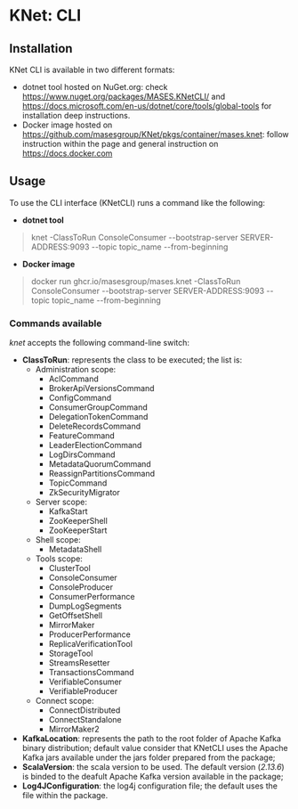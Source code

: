 # KNet: CLI

## Installation

KNet CLI is available in two different formats:

- dotnet tool hosted on NuGet.org: check https://www.nuget.org/packages/MASES.KNetCLI/ and https://docs.microsoft.com/en-us/dotnet/core/tools/global-tools for installation deep instructions.
- Docker image hosted on https://github.com/masesgroup/KNet/pkgs/container/mases.knet: follow instruction within the page and general instruction on https://docs.docker.com

## Usage

To use the CLI interface (KNetCLI) runs a command like the following:

- **dotnet tool**

> knet -ClassToRun ConsoleConsumer --bootstrap-server SERVER-ADDRESS:9093 --topic topic_name --from-beginning

- **Docker image**

> docker run ghcr.io/masesgroup/mases.knet -ClassToRun ConsoleConsumer --bootstrap-server SERVER-ADDRESS:9093 --topic topic_name --from-beginning

### Commands available

_knet_ accepts the following command-line switch:

* **ClassToRun**: represents the class to be executed; the list is:
	* Administration scope:
		* AclCommand
		* BrokerApiVersionsCommand
		* ConfigCommand
		* ConsumerGroupCommand
		* DelegationTokenCommand
		* DeleteRecordsCommand
		* FeatureCommand
		* LeaderElectionCommand
		* LogDirsCommand
		* MetadataQuorumCommand
		* ReassignPartitionsCommand
		* TopicCommand
		* ZkSecurityMigrator
	* Server scope:
		* KafkaStart
		* ZooKeeperShell
		* ZooKeeperStart
	* Shell scope:
		* MetadataShell
	* Tools scope:
		* ClusterTool
		* ConsoleConsumer
		* ConsoleProducer
		* ConsumerPerformance
		* DumpLogSegments
		* GetOffsetShell
		* MirrorMaker
		* ProducerPerformance
		* ReplicaVerificationTool
		* StorageTool
		* StreamsResetter
		* TransactionsCommand
		* VerifiableConsumer
		* VerifiableProducer
	* Connect scope:
		* ConnectDistributed
		* ConnectStandalone
		* MirrorMaker2
* **KafkaLocation**: represents the path to the root folder of Apache Kafka binary distribution; default value consider that KNetCLI uses the Apache Kafka jars available under the jars folder prepared from the package;
* **ScalaVersion**: the scala version to be used. The default version (_2.13.6_) is binded to the deafult Apache Kafka version available in the package;
* **Log4JConfiguration**: the log4j configuration file; the default uses the file within the package.
